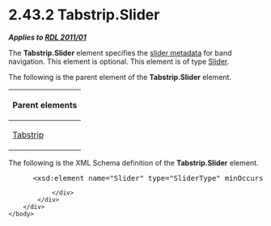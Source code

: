 <html dir="LTR" xmlns:mshelp="http://msdn.microsoft.com/mshelp" xmlns:ddue="http://ddue.schemas.microsoft.com/authoring/2003/5" xmlns:xlink="http://www.w3.org/1999/xlink" xmlns:tool="http://www.microsoft.com/tooltip">
    <head>
        <meta http-equiv="Content-Type" content="text/html; CHARSET=utf-8"></meta>
        <meta name="save" content="history"></meta>
        <title>2.43.2 Tabstrip.Slider</title>
        <xml>
            <mshelp:toctitle title="2.43.2 Tabstrip.Slider"></mshelp:toctitle>
            <mshelp:rltitle title="[MS-RDL]: Tabstrip.Slider"></mshelp:rltitle>
            <mshelp:keyword index="A" term="ddcf9725-f7ff-40bc-b1df-71c4e117e1bd"></mshelp:keyword>
            <mshelp:attr name="DCSext.ContentType" value="open specification"></mshelp:attr>
            <mshelp:attr name="AssetID" value="ddcf9725-f7ff-40bc-b1df-71c4e117e1bd"></mshelp:attr>
            <mshelp:attr name="TopicType" value="kbRef"></mshelp:attr>
            <mshelp:attr name="DCSext.Title" value="[MS-RDL]: Tabstrip.Slider" />
        </xml>
    </head>
    <body>
        <div id="header">
            <h1 class="heading">2.43.2 Tabstrip.Slider</h1>
        </div>
        <div id="mainSection">
            <div id="mainBody">
                <div id="allHistory" class="saveHistory"></div>
                <div id="sectionSection0" class="section" name="collapseableSection">
                    

<p><b><i>Applies to </i></b><a href="bf2bab1a-b608-4bcc-b718-1cc1baa9579c.md"><b><i>RDL 2011/01</i></b></a></p>

<p>The <b>Tabstrip.Slider</b> element specifies the <a href="b2482b3f-74ab-4ca8-a9e5-c07955011743.md#gt_de562f82-95a1-4b96-a94e-0e6e3c15dd97">slider metadata</a> for band
navigation. This element is optional. This element is of type <a href="7c3db99f-f7fb-4af7-b0a6-0a19fedb41cb.md">Slider</a>.</p>

<p>The following is the parent element of the <b>Tabstrip.Slider</b>
element.</p>

<table>
 <thead>
  <tr>
   <th>
   <p>Parent elements</p>
   </th>
  </tr>
 </thead>
 <tr>
  <td>
  <p><a href="7d46e0bb-d38a-4c70-966c-37302e7f3315.md">Tabstrip</a></p>
  </td>
 </tr>
</table>

<p>The following is the XML Schema definition of the <b>Tabstrip.Slider</b>
element.</p>

<dl>
<dd>
<div><pre> &lt;xsd:element name=&quot;Slider&quot; type=&quot;SliderType&quot; minOccurs=&quot;0&quot;  maxOccurs=&quot;1&quot;/&gt;
</pre></div>
</dd></dl>


                </div>
            </div>
        </div>
    </body>
</html>